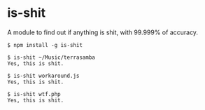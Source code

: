 # is-shit

A module to find out if anything is shit, with 99.999% of accuracy.

```console
$ npm install -g is-shit

$ is-shit ~/Music/terrasamba
Yes, this is shit.

$ is-shit workaround.js
Yes, this is shit.

$ is-shit wtf.php
Yes, this is shit.
```
